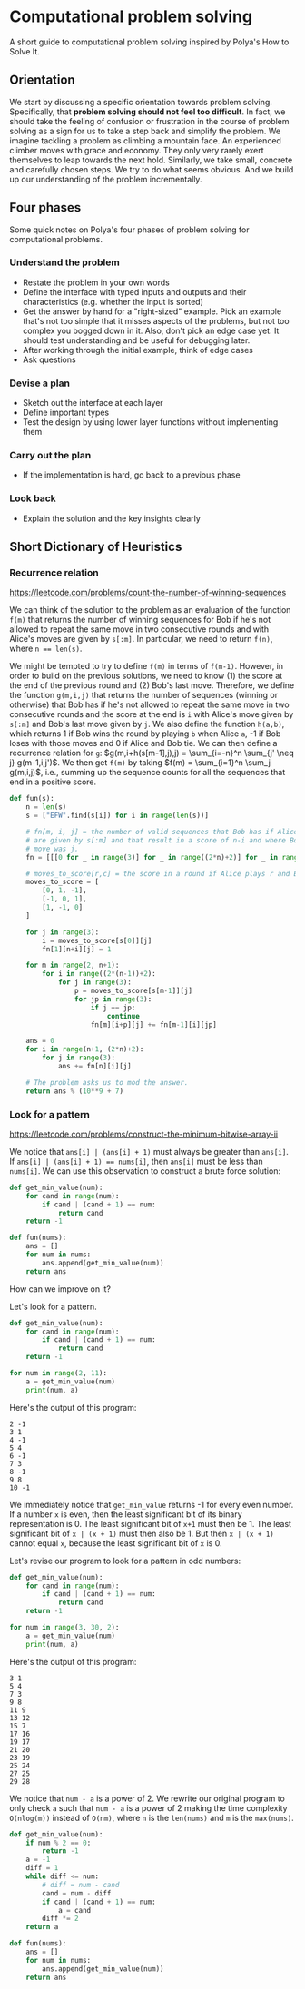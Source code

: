 # Computational problem solving

A short guide to computational problem solving inspired by Polya's How to Solve It.

## Orientation

We start by discussing a specific orientation towards problem solving. Specifically, that **problem solving should not feel too difficult**. In fact, we should take the feeling of confusion or frustration in the course of problem solving as a sign for us to take a step back and simplify the problem. We imagine tackling a problem as climbing a mountain face. An experienced climber moves with grace and economy. They only very rarely exert themselves to leap towards the next hold. Similarly, we take small, concrete and carefully chosen steps. We try to do what seems obvious. And we build up our understanding of the problem incrementally.

## Four phases

Some quick notes on Polya's four phases of problem solving for computational problems.

### Understand the problem

* Restate the problem in your own words
* Define the interface with typed inputs and outputs and their characteristics (e.g. whether the input is sorted)
* Get the answer by hand for a "right-sized" example. Pick an example that's not too simple that it misses aspects of the problems, but not too complex you bogged down in it. Also, don't pick an edge case yet. It should test understanding and be useful for debugging later.
* After working through the initial example, think of edge cases
* Ask questions

### Devise a plan

* Sketch out the interface at each layer
* Define important types
* Test the design by using lower layer functions without implementing them

### Carry out the plan

* If the implementation is hard, go back to a previous phase

### Look back

* Explain the solution and the key insights clearly

## Short Dictionary of Heuristics

### Recurrence relation

https://leetcode.com/problems/count-the-number-of-winning-sequences

We can think of the solution to the problem as an evaluation of the function `f(m)` that returns the number of winning sequences for Bob if he's not allowed to repeat the same move in two consecutive rounds and with Alice's moves are given by `s[:m]`. In particular, we need to return `f(n)`, where `n == len(s)`.

We might be tempted to try to define `f(m)` in terms of `f(m-1)`. However, in order to build on the previous solutions, we need to know (1) the score at the end of the previous round and (2) Bob's last move. Therefore, we define the function `g(m,i,j)` that returns the number of sequences (winning or otherwise) that Bob has if he's not allowed to repeat the same move in two consecutive rounds and the score at the end is `i` with Alice's move given by `s[:m]` and Bob's last move given by `j`. We also define the function `h(a,b)`, which returns 1 if Bob wins the round by playing `b` when Alice `a`, -1 if Bob loses with those moves and 0 if Alice and Bob tie. We can then define a recurrence relation for `g`: $g(m,i+h(s[m-1],j),j) = \sum_{i=-n}^n \sum_{j' \neq j} g(m-1,i,j')$. We then get `f(m)` by taking $f(m) = \sum_{i=1}^n \sum_j g(m,i,j)$, i.e., summing up the sequence counts for all the sequences that end in a positive score.

```python
def fun(s):
	n = len(s)
	s = ["EFW".find(s[i]) for i in range(len(s))]

	# fn[m, i, j] = the number of valid sequences that Bob has if Alice's moves
	# are given by s[:m] and that result in a score of n-i and where Bob's last
	# move was j.
	fn = [[[0 for _ in range(3)] for _ in range((2*n)+2)] for _ in range(n+1)]

	# moves_to_score[r,c] = the score in a round if Alice plays r and Bob plays c.
	moves_to_score = [
		[0, 1, -1],
		[-1, 0, 1],
		[1, -1, 0]
	]

	for j in range(3):
		i = moves_to_score[s[0]][j]
		fn[1][n+i][j] = 1

	for m in range(2, n+1):
		for i in range((2*(n-1))+2):
			for j in range(3):
				p = moves_to_score[s[m-1]][j]
				for jp in range(3):
					if j == jp:
						continue
					fn[m][i+p][j] += fn[m-1][i][jp]

	ans = 0
	for i in range(n+1, (2*n)+2):
		for j in range(3):
			ans += fn[n][i][j]

	# The problem asks us to mod the answer.
	return ans % (10**9 + 7)
```

### Look for a pattern

https://leetcode.com/problems/construct-the-minimum-bitwise-array-ii

We notice that `ans[i] | (ans[i] + 1)` must always be greater than `ans[i]`. If `ans[i] | (ans[i] + 1) == nums[i]`, then `ans[i]` must be less than `nums[i]`. We can use this observation to construct a brute force solution:

```python
def get_min_value(num):
	for cand in range(num):
		if cand | (cand + 1) == num:
			return cand
	return -1

def fun(nums):
	ans = []
	for num in nums:
	    ans.append(get_min_value(num))
	return ans
```

How can we improve on it?

Let's look for a pattern.

```python
def get_min_value(num):
	for cand in range(num):
		if cand | (cand + 1) == num:
			return cand
	return -1

for num in range(2, 11):
	a = get_min_value(num)
	print(num, a)
```

Here's the output of this program:

```
2 -1
3 1
4 -1
5 4
6 -1
7 3
8 -1
9 8
10 -1
```

We immediately notice that `get_min_value` returns -1 for every even number. If a number `x` is even, then the least significant bit of its binary representation is 0. The least significant bit of `x+1` must then be 1. The least significant bit of `x | (x + 1)` must then also be 1. But then `x | (x + 1)` cannot equal `x`, because the least significant bit of `x` is 0.

Let's revise our program to look for a pattern in odd numbers:

```python
def get_min_value(num):
	for cand in range(num):
		if cand | (cand + 1) == num:
			return cand
	return -1

for num in range(3, 30, 2):
	a = get_min_value(num)
	print(num, a)
```

Here's the output of this program:

```
3 1
5 4
7 3
9 8
11 9
13 12
15 7
17 16
19 17
21 20
23 19
25 24
27 25
29 28
```

We notice that `num - a` is a power of 2. We rewrite our original program to only check `a` such that `num - a` is a power of 2 making the time complexity `O(nlog(m))` instead of `O(nm)`, where `n` is the `len(nums)` and `m` is the `max(nums)`.

```python
def get_min_value(num):
	if num % 2 == 0:
		return -1
	a = -1
	diff = 1
	while diff <= num:
		# diff = num - cand
		cand = num - diff
		if cand | (cand + 1) == num:
			a = cand
		diff *= 2
	return a

def fun(nums):
	ans = []
	for num in nums:
	    ans.append(get_min_value(num))
	return ans
```
